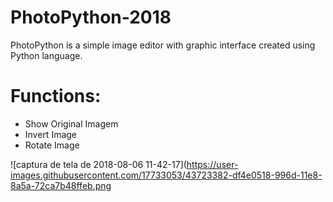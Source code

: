 # PhotoPython-2018
PhotoPython is a simple image editor with graphic interface created using Python language.

# Functions:
 * Show Original Imagem
 * Invert Image
 * Rotate Image

![captura de tela de 2018-08-06 11-42-17](https://user-images.githubusercontent.com/17733053/43723382-df4e0518-996d-11e8-8a5a-72ca7b48ffeb.png

